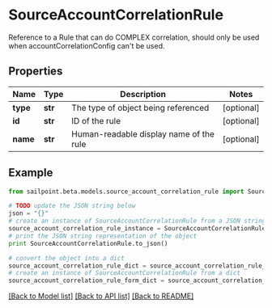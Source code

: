 # SourceAccountCorrelationRule

Reference to a Rule that can do COMPLEX correlation, should only be used when accountCorrelationConfig can't be used.

## Properties

Name | Type | Description | Notes
------------ | ------------- | ------------- | -------------
**type** | **str** | The type of object being referenced | [optional] 
**id** | **str** | ID of the rule | [optional] 
**name** | **str** | Human-readable display name of the rule | [optional] 

## Example

```python
from sailpoint.beta.models.source_account_correlation_rule import SourceAccountCorrelationRule

# TODO update the JSON string below
json = "{}"
# create an instance of SourceAccountCorrelationRule from a JSON string
source_account_correlation_rule_instance = SourceAccountCorrelationRule.from_json(json)
# print the JSON string representation of the object
print SourceAccountCorrelationRule.to_json()

# convert the object into a dict
source_account_correlation_rule_dict = source_account_correlation_rule_instance.to_dict()
# create an instance of SourceAccountCorrelationRule from a dict
source_account_correlation_rule_form_dict = source_account_correlation_rule.from_dict(source_account_correlation_rule_dict)
```
[[Back to Model list]](../README.md#documentation-for-models) [[Back to API list]](../README.md#documentation-for-api-endpoints) [[Back to README]](../README.md)


